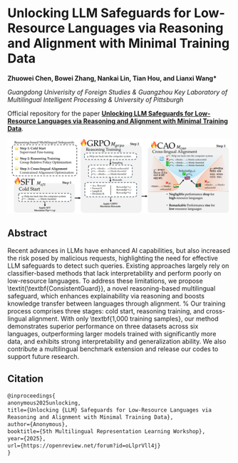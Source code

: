 # Unlocking LLM Safeguards for Low-Resource Languages via Reasoning and Alignment with Minimal Training Data

**Zhuowei Chen, Bowei Zhang, Nankai Lin, Tian Hou, and Lianxi Wang\***

*Guangdong Univerisity of Foreign Studies & Guangzhou Key Laboratory of Multilingual Intelligent Processing & University of Pittsburgh*

Official repository for the paper **[Unlocking LLM Safeguards for Low-Resource Languages via Reasoning and Alignment with Minimal Training Data](https://openreview.net/forum?id=oLlprVll4j)**.


![Overview](Overview.png)


## Abstract

Recent advances in LLMs have enhanced AI capabilities, but also increased the risk posed by malicious requests, highlighting the need for effective LLM safeguards to detect such queries. Existing approaches largely rely on classifier-based methods that lack interpretability and perform poorly on low-resource languages. To address these limitations, we propose \textit{\textbf{ConsistentGuard}}, a novel reasoning-based multilingual safeguard, which enhances explainability via reasoning and boosts knowledge transfer between languages through alignment. 
% Our training process comprises three stages:  cold start, reasoning training, and cross-lingual alignment. 
With only \textbf{1,000 training samples}, our method demonstrates superior performance on three datasets across six languages, outperforming larger models trained with significantly more data, and exhibits strong interpretability and generalization ability. We also contribute a multilingual benchmark extension and release our codes to support future research.





## Citation

```
@inproceedings{
anonymous2025unlocking,
title={Unlocking {LLM} Safeguards for Low-Resource Languages via Reasoning and Alignment with Minimal Training Data},
author={Anonymous},
booktitle={5th Multilingual Representation Learning Workshop},
year={2025},
url={https://openreview.net/forum?id=oLlprVll4j}
}
```
